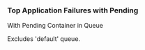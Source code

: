 ### Top Application Failures with Pending

With Pending Container in Queue

Excludes 'default' queue.

